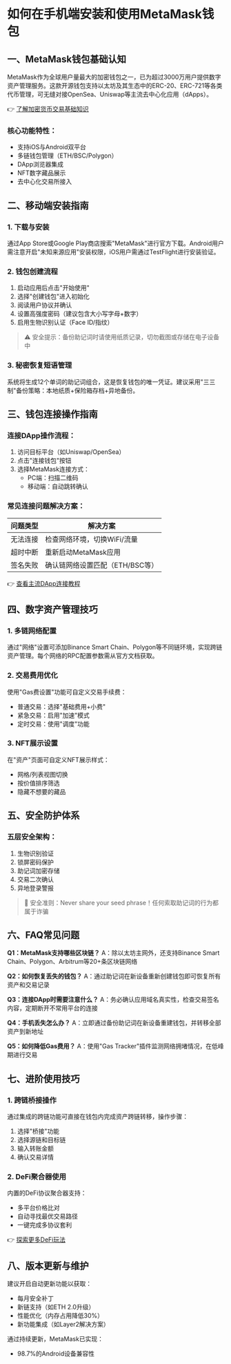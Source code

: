 # 如何在手机端安装和使用MetaMask钱包

## 一、MetaMask钱包基础认知

MetaMask作为全球用户量最大的加密钱包之一，已为超过3000万用户提供数字资产管理服务。这款开源钱包支持以太坊及其生态中的ERC-20、ERC-721等各类代币管理，可无缝对接OpenSea、Uniswap等主流去中心化应用（dApps）。

👉 [了解加密货币交易基础知识](https://bit.ly/okx_welcome)

### 核心功能特性：
- 支持iOS与Android双平台
- 多链钱包管理（ETH/BSC/Polygon）
- DApp浏览器集成
- NFT数字藏品展示
- 去中心化交易所接入

## 二、移动端安装指南

### 1. 下载与安装
通过App Store或Google Play商店搜索"MetaMask"进行官方下载。Android用户需注意开启"未知来源应用"安装权限，iOS用户需通过TestFlight进行安装验证。

### 2. 钱包创建流程
1. 启动应用后点击"开始使用"
2. 选择"创建钱包"进入初始化
3. 阅读用户协议并确认
4. 设置高强度密码（建议包含大小写字母+数字）
5. 启用生物识别认证（Face ID/指纹）

> ⚠️ 安全提示：备份助记词时请使用纸质记录，切勿截图或存储在电子设备中

### 3. 秘密恢复短语管理
系统将生成12个单词的助记词组合，这是恢复钱包的唯一凭证。建议采用"三三制"备份策略：本地纸质+保险箱存档+异地备份。

## 三、钱包连接操作指南

### 连接DApp操作流程：
1. 访问目标平台（如Uniswap/OpenSea）
2. 点击"连接钱包"按钮
3. 选择MetaMask连接方式：
   - PC端：扫描二维码
   - 移动端：自动跳转确认

### 常见连接问题解决方案：
| 问题类型 | 解决方案 |
|---------|----------|
| 无法连接 | 检查网络环境，切换WiFi/流量 |
| 超时中断 | 重新启动MetaMask应用 |
| 签名失败 | 确认链网络设置匹配（ETH/BSC等） |

👉 [查看主流DApp连接教程](https://bit.ly/okx_welcome)

## 四、数字资产管理技巧

### 1. 多链网络配置
通过"网络"设置可添加Binance Smart Chain、Polygon等不同链环境，实现跨链资产管理。每个网络的RPC配置参数需从官方文档获取。

### 2. 交易费用优化
使用"Gas费设置"功能可自定义交易手续费：
- 普通交易：选择"基础费用+小费"
- 紧急交易：启用"加速"模式
- 定时交易：使用"调度"功能

### 3. NFT展示设置
在"资产"页面可自定义NFT展示样式：
- 网格/列表视图切换
- 按价值排序筛选
- 隐藏不想要的藏品

## 五、安全防护体系

### 五层安全架构：
1. 生物识别验证
2. 锁屏密码保护
3. 助记词加密存储
4. 交易二次确认
5. 异地登录警报

> 🔐 安全准则：Never share your seed phrase！任何索取助记词的行为都属于诈骗

## 六、FAQ常见问题

**Q1：MetaMask支持哪些区块链？**
A：除以太坊主网外，还支持Binance Smart Chain、Polygon、Arbitrum等20+条区块链网络

**Q2：如何恢复丢失的钱包？**
A：通过助记词在新设备重新创建钱包即可恢复所有资产和交易记录

**Q3：连接DApp时需要注意什么？**
A：务必确认应用域名真实性，检查交易签名内容，定期断开不常用平台的连接

**Q4：手机丢失怎么办？**
A：立即通过备份助记词在新设备重建钱包，并转移全部资产到新地址

**Q5：如何降低Gas费用？**
A：使用"Gas Tracker"插件监测网络拥堵情况，在低峰期进行交易

## 七、进阶使用技巧

### 1. 跨链桥接操作
通过集成的跨链功能可直接在钱包内完成资产跨链转移，操作步骤：
1. 选择"桥接"功能
2. 选择源链和目标链
3. 输入转账金额
4. 确认交易详情

### 2. DeFi聚合器使用
内置的DeFi协议聚合器支持：
- 多平台价格比对
- 自动寻找最优交易路径
- 一键完成多协议套利

👉 [探索更多DeFi玩法](https://bit.ly/okx_welcome)

## 八、版本更新与维护

建议开启自动更新功能以获取：
- 每月安全补丁
- 新链支持（如ETH 2.0升级）
- 性能优化（内存占用降低30%）
- 新功能集成（如Layer2解决方案）

通过持续更新，MetaMask已实现：
- 98.7%的Android设备兼容性